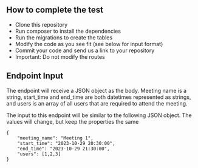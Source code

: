 ## How to complete the test

- Clone this repository
- Run composer to install the dependencies
- Run the migrations to create the tables
- Modify the code as you see fit (see below for input format)
- Commit your code and send us a link to your repository
- Important: Do not modify the routes


## Endpoint Input

The endpoint will receive a JSON object as the body.  Meeting name is a string, start_time and end_time are both datetimes represented as strings, and users is an array of all users that are required to attend the meeting.

The input to this endpoint will be similar to the following JSON  object. The values will change, but keep the properties the same

    {
        "meeting_name": "Meeting 1",
        "start_time": "2023-10-29 20:30:00",
        "end_time": "2023-10-29 21:30:00",
        "users": [1,2,3]
    }
